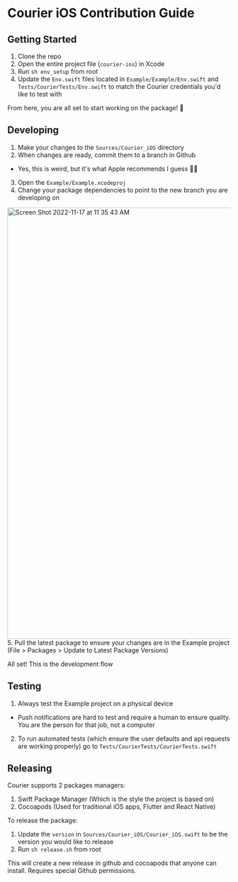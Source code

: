 # Courier iOS Contribution Guide

## Getting Started

1. Clone the repo
2. Open the entire project file (`courier-ios`) in Xcode
3. Run `sh env_setup` from root
4. Update the `Env.swift` files located in `Example/Example/Env.swift` and `Tests/CourierTests/Env.swift` to match the Courier credentials you'd like to test with

From here, you are all set to start working on the package! 🙌

## Developing

1. Make your changes to the `Sources/Courier_iOS` directory
2. When changes are ready, commit them to a branch in Github
  - Yes, this is weird, but it's what Apple recommends I guess 🤷‍♂️
3. Open the `Example/Example.xcodeproj`
4. Change your package dependencies to point to the new branch you are developing on
<img width="971" alt="Screen Shot 2022-11-17 at 11 35 43 AM" src="https://user-images.githubusercontent.com/6370613/202503978-f56cfcb1-220c-42be-ab77-1e00ec290677.png">
5. Pull the latest package to ensure your changes are in the Example project (File > Packages > Update to Latest Package Versions)

All set! This is the development flow

## Testing 

1. Always test the Example project on a physical device
  - Push notifications are hard to test and require a human to ensure quality. You are the person for that job, not a computer
2. To run automated tests (which ensure the user defaults and api requests are working properly) go to `Tests/CourierTests/CourierTests.swift`

## Releasing

Courier supports 2 packages managers:
1. Swift Package Manager (Which is the style the project is based on)
2. Cocoapods (Used for traditional iOS apps, Flutter and React Native)

To release the package:
1. Update the `version` in `Sources/Courier_iOS/Courier_iOS.swift` to be the version you would like to release
2. Run `sh release.sh` from root

This will create a new release in github and cocoapods that anyone can install. Requires special Github permissions.
